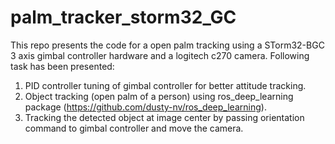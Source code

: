 # palm_tracker_storm32_GC
This repo presents the code for a open palm tracking using a STorm32-BGC 3 axis gimbal controller hardware and a logitech c270 camera. Following task has been presented:

1. PID controller tuning of gimbal controller for better attitude tracking.
2. Object tracking (open palm of a person) using ros_deep_learning package (https://github.com/dusty-nv/ros_deep_learning).
3. Tracking the detected object at image center by passing orientation command to gimbal controller and move the camera.
